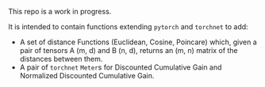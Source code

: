 This repo is a work in progress. 

It is intended to contain functions extending `pytorch` and `torchnet` to add:
*	A set of distance Functions (Euclidean, Cosine, Poincare) which, given a pair of tensors A (m, d) and B (n, d), returns an (m, n) matrix of the distances between them.
* A pair of `torchnet` `Meter`s for Discounted Cumulative Gain and Normalized Discounted Cumulative Gain. 